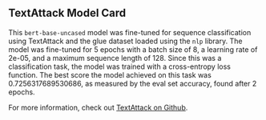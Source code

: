 ## TextAttack Model Card
This `bert-base-uncased` model was fine-tuned for sequence classification using TextAttack 
and the glue dataset loaded using the `nlp` library. The model was fine-tuned 
for 5 epochs with a batch size of 8, a learning 
rate of 2e-05, and a maximum sequence length of 128. 
Since this was a classification task, the model was trained with a cross-entropy loss function. 
The best score the model achieved on this task was 0.7256317689530686, as measured by the 
eval set accuracy, found after 2 epochs.

For more information, check out [TextAttack on Github](https://github.com/QData/TextAttack).
